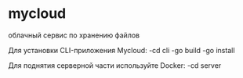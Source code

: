 # mycloud
облачный сервис по хранению файлов

Для установки CLI-приложения Mycloud:
  -cd cli
  -go build
  -go install

Для поднятия серверной части используйте Docker:
  -cd server
  
    
 